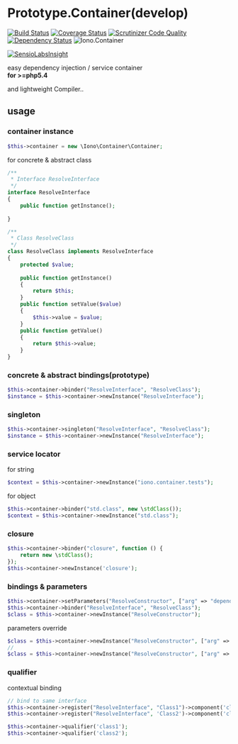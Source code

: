 # Prototype.Container(develop)
[![Build Status](http://img.shields.io/travis/ytake/Prototype.Container/develop.svg?style=flat-square)](https://travis-ci.org/ytake/Prototype.Container)
[![Coverage Status](http://img.shields.io/coveralls/ytake/Prototype.Container/develop.svg?style=flat-square)](https://coveralls.io/r/ytake/Prototype.Container?branch=develop)
[![Scrutinizer Code Quality](http://img.shields.io/scrutinizer/g/ytake/Prototype.Container.svg?style=flat-square)](https://scrutinizer-ci.com/g/ytake/Prototype.Container/?branch=develop)
[![Dependency Status](https://www.versioneye.com/user/projects/54d0e9e83ca0840b1900003c/badge.svg?style=flat)](https://www.versioneye.com/user/projects/54d0e9e83ca0840b1900003c)
![Iono.Container](http://img.shields.io/badge/iono-container-black.svg?style=flat-square)  

[![SensioLabsInsight](https://insight.sensiolabs.com/projects/d8a4459f-1af6-4bd6-b5f0-6b70693d6a44/big.png)](https://insight.sensiolabs.com/projects/d8a4459f-1af6-4bd6-b5f0-6b70693d6a44)

easy dependency injection / service container  
**for >=php5.4**

and lightweight Compiler..

## usage

### container instance
```php
$this->container = new \Iono\Container\Container;
```

for concrete & abstract class
```php
/**
 * Interface ResolveInterface
 */
interface ResolveInterface
{
    public function getInstance();
    
}

/**
 * Class ResolveClass
 */
class ResolveClass implements ResolveInterface
{
    protected $value;
    
    public function getInstance()
    {
        return $this;
    }
    public function setValue($value)
    {
        $this->value = $value;
    }
    public function getValue()
    {
        return $this->value;
    }
}
```

### concrete & abstract bindings(prototype)

```php
$this->container->binder("ResolveInterface", "ResolveClass");
$instance = $this->container->newInstance("ResolveInterface");
```

### singleton
```php
$this->container->singleton("ResolveInterface", "ResolveClass");
$instance = $this->container->newInstance("ResolveInterface");
```

### service locator
for string
```php
$context = $this->container->newInstance("iono.container.tests");
```
for object
```php
$this->container->binder("std.class", new \stdClass());
$context = $this->container->newInstance("std.class");
```

### closure

```php
$this->container->binder("closure", function () {
    return new \stdClass();
});
$this->container->newInstance('closure');
```

### bindings & parameters

```php
$this->container->setParameters("ResolveConstructor", ["arg" => "dependency2"]);
$this->container->binder("ResolveInterface", "ResolveClass");
$class = $this->container->newInstance("ResolveConstructor");
```
parameters override
```php
$class = $this->container->newInstance("ResolveConstructor", ["arg" => "dependency3"]);
//
$class = $this->container->newInstance("ResolveConstructor", ["arg" => $this->container->newInstance("stdclass")]);
```

### qualifier
contextual binding
```php
// bind to same interface
$this->container->register("ResolveInterface", "Class1")->component('class1');
$this->container->register("ResolveInterface", 'Class2')->component('class2');

$this->container->qualifier('class1');
$this->container->qualifier('class2');
```

